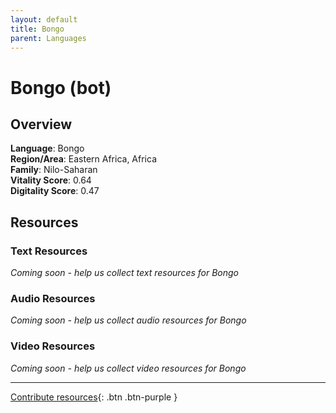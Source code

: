 ```yaml
---
layout: default
title: Bongo
parent: Languages
---
```


# Bongo (bot)

## Overview

**Language**: Bongo  
**Region/Area**: Eastern Africa, Africa  
**Family**: Nilo-Saharan  
**Vitality Score**: 0.64  
**Digitality Score**: 0.47  

## Resources

### Text Resources
*Coming soon - help us collect text resources for Bongo*

### Audio Resources
*Coming soon - help us collect audio resources for Bongo*

### Video Resources
*Coming soon - help us collect video resources for Bongo*

---

[Contribute resources](https://fairtrain.github.io/){: .btn .btn-purple }
